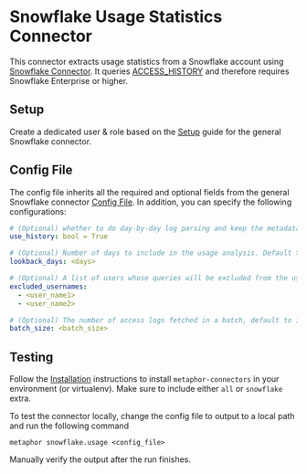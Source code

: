 # Snowflake Usage Statistics Connector

This connector extracts usage statistics from a Snowflake account using [Snowflake Connector](https://docs.snowflake.com/en/user-guide/python-connector.html). It queries [ACCESS_HISTORY](https://docs.snowflake.com/en/sql-reference/account-usage/access_history.html) and therefore requires Snowflake Enterprise or higher.

## Setup

Create a dedicated user & role based on the [Setup](../README.md#Setup) guide for the general Snowflake connector.

## Config File

The config file inherits all the required and optional fields from the general Snowflake connector [Config File](../README.md#config-file). In addition, you can specify the following configurations:

```yaml
# (Optional) whether to do day-by-day log parsing and keep the metadata history, or fetch log for <lookback_days> and not keep history, default to True. 
use_history: bool = True

# (Optional) Number of days to include in the usage analysis. Default to 7.
lookback_days: <days>

# (Optional) A list of users whose queries will be excluded from the usage calculation 
excluded_usernames:
  - <user_name1>
  - <user_name2>

# (Optional) The number of access logs fetched in a batch, default to 100000 
batch_size: <batch_size>
```

## Testing

Follow the [Installation](../../README.md) instructions to install `metaphor-connectors` in your environment (or virtualenv). Make sure to include either `all` or `snowflake` extra.

To test the connector locally, change the config file to output to a local path and run the following command

```
metaphor snowflake.usage <config_file>
```

Manually verify the output after the run finishes.
